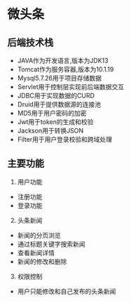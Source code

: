 # 微头条
## 后端技术栈
- JAVA作为开发语言,版本为JDK13
- Tomcat作为服务容器,版本为10.1.19
- Mysql5.7.26用于项目存储数据
- Servlet用于控制层实现前后端数据交互
- JDBC用于实现数据的CURD
- Druid用于提供数据源的连接池
- MD5用于用户密码的加密
- Jwt用于token的生成和校验
- Jackson用于转换JSON
- Filter用于用户登录校验和跨域处理
## 主要功能 
1. 用户功能
  - 注册功能
  - 登录功能
2. 头条新闻
  - 新闻的分页浏览
  - 通过标题关键字搜索新闻
  - 查看新闻详情
  - 新闻的修改和删除
3. 权限控制
  - 用户只能修改和自己发布的头条新闻